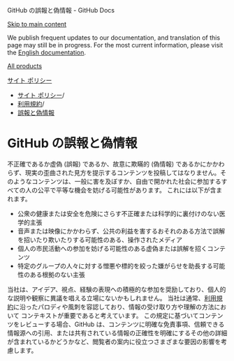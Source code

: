 GitHub の誤報と偽情報 - GitHub Docs

[Skip to main content](#main-content)

We publish frequent updates to our documentation, and translation of this page may still be in progress. For the most current information, please visit the [English documentation](/en).

[All products](/ja)

[サイト ポリシー](/ja/site-policy)

* [サイト ポリシー](/ja/site-policy)/
* [利用規約](/ja/site-policy/acceptable-use-policies)/
* [誤報と偽情報](/ja/site-policy/acceptable-use-policies/github-misinformation-and-disinformation)

GitHub の誤報と偽情報
==========

不正確であるか虚偽 (誤報) であるか、故意に欺瞞的 (偽情報) であるかにかかわらず、現実の歪曲された見方を提示するコンテンツを投稿してはなりません。そのようなコンテンツは、一般に害を及ぼすか、自由で開かれた社会に参加するすべての人の公平で平等な機会を妨げる可能性があります。 これには以下が含まれます。

* 公衆の健康または安全を危険にさらす不正確または科学的に裏付けのない医学的主張
* 音声または映像にかかわらず、公共の利益を害するおそれのある方法で誤解を招いたり欺いたりする可能性のある、操作されたメディア
* 個人の市民活動への参加を妨げる可能性のある虚偽または誤解を招くコンテンツ
* 特定のグループの人々に対する憎悪や標的を絞った嫌がらせを助長する可能性のある根拠のない主張

当社は、アイデア、視点、経験の表現への積極的な参加を奨励しており、個人的な説明や観察に異議を唱える立場にないかもしれません。 当社は通常、[利用規約](/ja/site-policy/acceptable-use-policies/github-acceptable-use-policies)に沿ったパロディや風刺を容認しており、情報の受け取り方や理解の方法において コンテキストが重要であると考えています。 この規定に基づいてコンテンツをレビューする場合、GitHub は、コンテンツに明確な免責事項、信頼できる情報源への引用、または共有されている情報の正確性を明確にするその他の詳細が含まれているかどうかなど、閲覧者の案内に役立つさまざまな要因の影響を考慮します。
